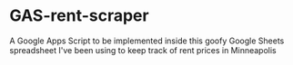 # GAS-rent-scraper
A Google Apps Script to be implemented inside this goofy Google Sheets spreadsheet I've been using to keep track of rent prices in Minneapolis
